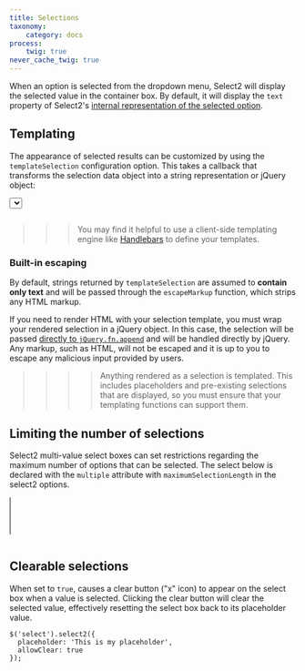 ```yaml
---
title: Selections
taxonomy:
    category: docs
process:
    twig: true
never_cache_twig: true
---
```


When an option is selected from the dropdown menu, Select2 will display the selected value in the container box.  By default, it will display the `text` property of Select2's [internal representation of the selected option](/options).

## Templating

The appearance of selected results can be customized by using the `templateSelection` configuration option.  This takes a callback that transforms the selection data object into a string representation or jQuery object:

<div class="s2-example">
    <select class="js-example-templating js-states form-control"></select>
</div>

<pre data-fill-from=".js-code-example-templating"></pre>

<script type="text/javascript" class="js-code-example-templating">

function formatState (state) {
  if (!state.id) {
    return state.text;
  }

  var baseUrl = "{{ url('user://pages/images/flags') }}";
  var $state = $(
    '<span><img class="img-flag" /> <span></span></span>'
  );

  // Use .text() instead of HTML string concatenation to avoid script injection issues
  $state.find("span").text(state.text);
  $state.find("img").attr("src", baseUrl + "/" + state.element.value.toLowerCase() + ".png");

  return $state;
};

$(".js-example-templating").select2({
  templateSelection: formatState
});

</script>

>>> You may find it helpful to use a client-side templating engine like [Handlebars](http://handlebarsjs.com/) to define your templates.

### Built-in escaping

By default, strings returned by `templateSelection` are assumed to **contain only text** and will be passed through the `escapeMarkup` function, which strips any HTML markup.

If you need to render HTML with your selection template, you must wrap your rendered selection in a jQuery object. In this case, the selection will be passed [directly to `jQuery.fn.append`](https://api.jquery.com/append/) and will be handled directly by jQuery.  Any markup, such as HTML, will not be escaped and it is up to you to escape any malicious input provided by users.

>>>> Anything rendered as a selection is templated.  This includes placeholders and pre-existing selections that are displayed, so you must ensure that your templating functions can support them.

## Limiting the number of selections

Select2 multi-value select boxes can set restrictions regarding the maximum number of options that can be selected. The select below is declared with the `multiple` attribute with `maximumSelectionLength` in the select2 options.

<div class="s2-example">
    <p>
      <select class="js-example-basic-multiple-limit js-states form-control" multiple="multiple"></select>
    </p>
</div>

<pre data-fill-from=".js-code-placeholder"></pre>

<script type="text/javascript" class="js-code-placeholder">

$(".js-example-basic-multiple-limit").select2({
  maximumSelectionLength: 2
});

</script>

## Clearable selections

When set to `true`, causes a clear button ("x" icon) to appear on the select box when a value is selected. Clicking the clear button will clear the selected value, effectively resetting the select box back to its placeholder value.

```
$('select').select2({
  placeholder: 'This is my placeholder',
  allowClear: true
});
```
